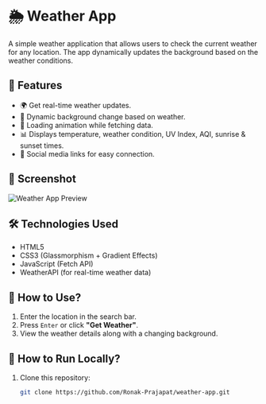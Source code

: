 # 🌦 Weather App

A simple weather application that allows users to check the current weather for any location. The app dynamically updates the background based on the weather conditions.

## 🚀 Features
- 🌍 Get real-time weather updates.
- 🎨 Dynamic background change based on weather.
- 🔄 Loading animation while fetching data.
- 📊 Displays temperature, weather condition, UV Index, AQI, sunrise & sunset times.
- 🔗 Social media links for easy connection.

## 📸 Screenshot
![Weather App Preview](https://drive.google.com/uc?id=1ILGRbP7QXF2pj4pFiezlV969ZKRnbrxA) 

## 🛠️ Technologies Used
- HTML5
- CSS3 (Glassmorphism + Gradient Effects)
- JavaScript (Fetch API)
- WeatherAPI (for real-time weather data)

## 🎯 How to Use?
1. Enter the location in the search bar.
2. Press `Enter` or click **"Get Weather"**.
3. View the weather details along with a changing background.

## 📝 How to Run Locally?
1. Clone this repository:
   ```sh
   git clone https://github.com/Ronak-Prajapat/weather-app.git
